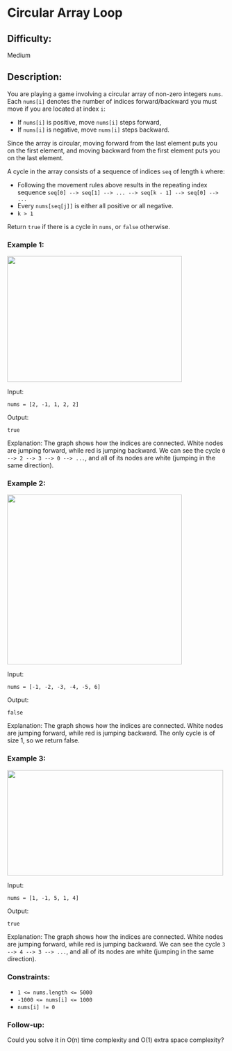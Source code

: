 # Circular Array Loop

## Difficulty: 
Medium

## Description: 
You are playing a game involving a circular array of non-zero integers `nums`. Each `nums[i]` denotes the number of indices forward/backward you must move if you are located at index `i`:

- If `nums[i]` is positive, move `nums[i]` steps forward,
- If `nums[i]` is negative, move `nums[i]` steps backward.

Since the array is circular, moving forward from the last element puts you on the first element, and moving backward from the first element puts you on the last element.

A cycle in the array consists of a sequence of indices `seq` of length `k` where:
- Following the movement rules above results in the repeating index sequence `seq[0] --> seq[1] --> ... --> seq[k - 1] --> seq[0] --> ...`
- Every `nums[seq[j]]` is either all positive or all negative.
- `k > 1`

Return `true` if there is a cycle in `nums`, or `false` otherwise.

### Example 1:
<img src="https://assets.leetcode.com/uploads/2022/09/01/img1.jpg" alt="" style="width:402px;height:289px;"/>

Input:
```
nums = [2, -1, 1, 2, 2]
```

Output:
```
true
```
Explanation:
The graph shows how the indices are connected. White nodes are jumping forward, while red is jumping backward.
We can see the cycle `0 --> 2 --> 3 --> 0 --> ...`, and all of its nodes are white (jumping in the same direction).

### Example 2:
<img src="https://assets.leetcode.com/uploads/2022/09/01/img2.jpg" alt="" style="width:402px;height:390px;"/>

Input:
```
nums = [-1, -2, -3, -4, -5, 6]
```

Output:
```
false
```
Explanation:
The graph shows how the indices are connected. White nodes are jumping forward, while red is jumping backward.
The only cycle is of size 1, so we return false.

### Example 3:
<img src="https://assets.leetcode.com/uploads/2022/09/01/img3.jpg" alt="" style="width:497px;height:242px;"/>

Input:
```
nums = [1, -1, 5, 1, 4]
```

Output:
```
true
```
Explanation:
The graph shows how the indices are connected. White nodes are jumping forward, while red is jumping backward.
We can see the cycle `3 --> 4 --> 3 --> ...`, and all of its nodes are white (jumping in the same direction).

### Constraints:
- `1 <= nums.length <= 5000`
- `-1000 <= nums[i] <= 1000`
- `nums[i] != 0`

### Follow-up: 
Could you solve it in O(n) time complexity and O(1) extra space complexity?